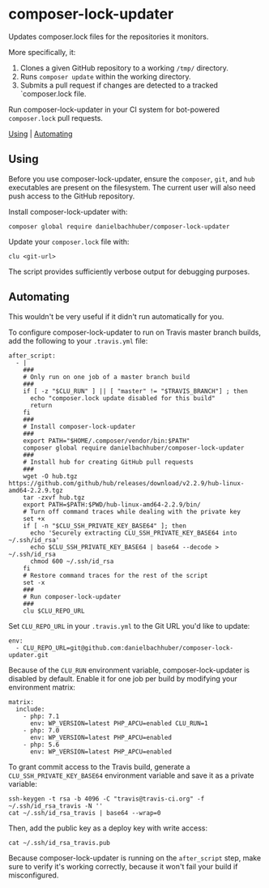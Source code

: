 composer-lock-updater
=====================

Updates composer.lock files for the repositories it monitors.

More specifically, it:

1. Clones a given GitHub repository to a working `/tmp/` directory.
2. Runs `composer update` within the working directory.
3. Submits a pull request if changes are detected to a tracked `composer.lock file.

Run composer-lock-updater in your CI system for bot-powered `composer.lock` pull requests.

[Using](#using) | [Automating](#automating)

## Using

Before you use composer-lock-updater, ensure the `composer`, `git`, and `hub` executables are present on the filesystem. The current user will also need push access to the GitHub repository.

Install composer-lock-updater with:

    composer global require danielbachhuber/composer-lock-updater

Update your `composer.lock` file with:

    clu <git-url>

The script provides sufficiently verbose output for debugging purposes.

## Automating

This wouldn't be very useful if it didn't run automatically for you.

To configure composer-lock-updater to run on Travis master branch builds, add the following to your `.travis.yml` file:

    after_script:
      - |
        ###
        # Only run on one job of a master branch build
        ###
        if [ -z "$CLU_RUN" ] || [ "master" != "$TRAVIS_BRANCH"] ; then
          echo "composer.lock update disabled for this build"
          return
        fi
        ###
        # Install composer-lock-updater
        ###
        export PATH="$HOME/.composer/vendor/bin:$PATH"
        composer global require danielbachhuber/composer-lock-updater
        ###
        # Install hub for creating GitHub pull requests
        ###
        wget -O hub.tgz https://github.com/github/hub/releases/download/v2.2.9/hub-linux-amd64-2.2.9.tgz
        tar -zxvf hub.tgz
        export PATH=$PATH:$PWD/hub-linux-amd64-2.2.9/bin/
        # Turn off command traces while dealing with the private key
        set +x
        if [ -n "$CLU_SSH_PRIVATE_KEY_BASE64" ]; then
          echo 'Securely extracting CLU_SSH_PRIVATE_KEY_BASE64 into ~/.ssh/id_rsa'
          echo $CLU_SSH_PRIVATE_KEY_BASE64 | base64 --decode > ~/.ssh/id_rsa
          chmod 600 ~/.ssh/id_rsa
        fi
        # Restore command traces for the rest of the script
        set -x
        ###
        # Run composer-lock-updater
        ###
        clu $CLU_REPO_URL

Set `CLU_REPO_URL` in your `.travis.yml` to the Git URL you'd like to update:

    env:
      - CLU_REPO_URL=git@github.com:danielbachhuber/composer-lock-updater.git

Because of the `CLU_RUN` environment variable, composer-lock-updater is disabled by default. Enable it for one job per build by modifying your environment matrix:

    matrix:
      include:
        - php: 7.1
          env: WP_VERSION=latest PHP_APCU=enabled CLU_RUN=1
        - php: 7.0
          env: WP_VERSION=latest PHP_APCU=enabled
        - php: 5.6
          env: WP_VERSION=latest PHP_APCU=enabled

To grant commit access to the Travis build, generate a `CLU_SSH_PRIVATE_KEY_BASE64` environment variable and save it as a private variable:

    ssh-keygen -t rsa -b 4096 -C "travis@travis-ci.org" -f ~/.ssh/id_rsa_travis -N ''
    cat ~/.ssh/id_rsa_travis | base64 --wrap=0

Then, add the public key as a deploy key with write access:

    cat ~/.ssh/id_rsa_travis.pub

Because composer-lock-updater is running on the `after_script` step, make sure to verify it's working correctly, because it won't fail your build if misconfigured.
